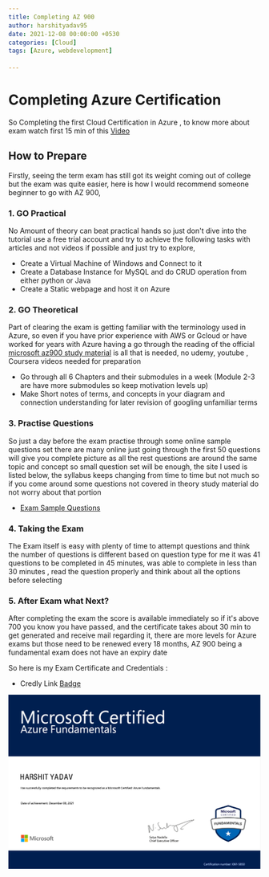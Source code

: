 ```yaml
---
title: Completing AZ 900
author: harshityadav95
date: 2021-12-08 00:00:00 +0530
categories: [Cloud]
tags: [Azure, webdevelopment]

---
```



# Completing Azure Certification

So Completing the first Cloud Certification in Azure , to know more about exam watch first 15 min of this [Video](https://www.youtube.com/watch?v=NKEFWyqJ5XA) 

## How to Prepare

Firstly, seeing the term exam has still got its weight coming out of college but the exam was quite easier, here is how I would recommend someone beginner to go with AZ 900, 

### 1. GO Practical

No Amount of theory can beat practical hands so just don't dive into the tutorial use a free trial account and try to achieve the following tasks with articles and not videos if possible and just try to explore,

-  Create a Virtual Machine of Windows and Connect to it
-  Create a Database Instance for MySQL and do CRUD operation from either python or Java
-  Create a Static webpage and host it on Azure

### 2. GO Theoretical

Part of clearing the exam is getting familiar with the terminology used in Azure, so even if you have prior experience with AWS or Gcloud or have worked for years with Azure having a go through the reading of the official [microsoft az900 study material](https://docs.microsoft.com/en-us/learn/certifications/exams/az-900) is all that is needed, no udemy, youtube , Coursera videos needed for preparation

- Go through all 6 Chapters and their submodules in a week (Module 2-3 are have more submodules so keep motivation levels up)
- Make Short notes of terms, and concepts in your diagram and connection understanding for later revision of googling unfamiliar terms

### 3. Practise Questions

So just a day before the exam practise through some online sample questions set there are many online just going through the first 50 questions will give you complete picture as all the rest questions are around the same topic and concept so small question set will be enough, the site I used is listed below, the syllabus keeps changing from time to time but not much so if you come around some questions not covered in theory study material do not worry about that portion

- [Exam Sample Questions](https://www.itexams.com/info/AZ-900)


### 4. Taking the Exam

The Exam itself is easy with plenty of time to attempt questions and think the number of questions is different based on question type for me it was 41 questions to be completed in 45 minutes, was able to complete in less than 30 minutes , read the question properly and think about all the options before selecting

### 5. After Exam what Next?

After completing the exam the score is available immediately so if it's above 700 you know you have passed, and the certificate takes about 30 min to get generated and receive mail regarding it, there are more levels for Azure exams but those need to be renewed every 18 months, AZ 900 being a fundamental exam does not have an expiry date

So here is my Exam Certificate and Credentials :

- Credly Link [Badge](https://www.credly.com/badges/433dd277-15fa-4043-a99f-7db83aeebfe8/public_url)


![harshityadav95](https://raw.githubusercontent.com/harshityadav95/staticfiles/main/Screenshot%202021-12-09%20at%202.12.49%20AM.png)
